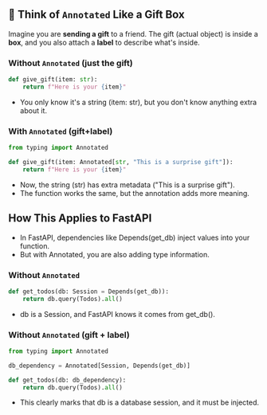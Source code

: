 ## 🎁 Think of `Annotated` Like a Gift Box  

Imagine you are **sending a gift** to a friend. The gift (actual object) is inside a **box**, and you also attach a **label** to describe what's inside.

### **Without `Annotated` (just the gift)**  
```python
def give_gift(item: str):
    return f"Here is your {item}"
```
- You only know it's a string (item: str), but you don't know anything extra about it.

### **With `Annotated` (gift+label)**
```python
from typing import Annotated

def give_gift(item: Annotated[str, "This is a surprise gift"]):
    return f"Here is your {item}"
```
- Now, the string (str) has extra metadata ("This is a surprise gift").
- The function works the same, but the annotation adds more meaning.

## How This Applies to FastAPI
- In FastAPI, dependencies like Depends(get_db) inject values into your function.
- But with Annotated, you are also adding type information.

### **Without `Annotated`**  
```python
def get_todos(db: Session = Depends(get_db)):
    return db.query(Todos).all()
```
- db is a Session, and FastAPI knows it comes from get_db().

### **Without `Annotated` (gift + label)**
```python
from typing import Annotated

db_dependency = Annotated[Session, Depends(get_db)]

def get_todos(db: db_dependency):
    return db.query(Todos).all()
```
- This clearly marks that db is a database session, and it must be injected.
